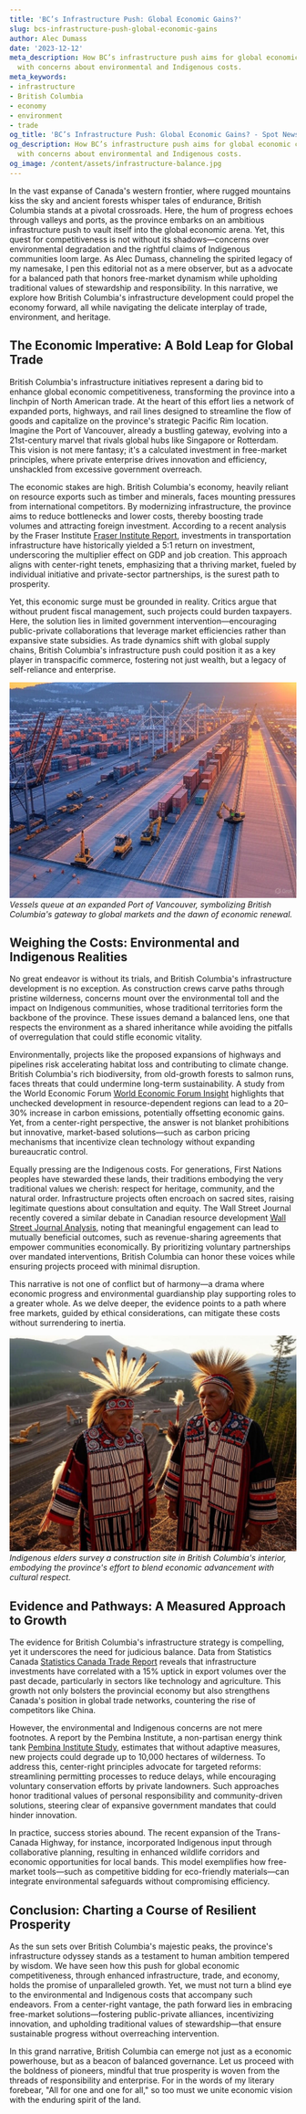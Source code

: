 ```yaml
---
title: 'BC’s Infrastructure Push: Global Economic Gains?'
slug: bcs-infrastructure-push-global-economic-gains
author: Alec Dumass
date: '2023-12-12'
meta_description: How BC’s infrastructure push aims for global economic competitiveness,
  with concerns about environmental and Indigenous costs.
meta_keywords:
- infrastructure
- British Columbia
- economy
- environment
- trade
og_title: 'BC’s Infrastructure Push: Global Economic Gains? - Spot News 24'
og_description: How BC’s infrastructure push aims for global economic competitiveness,
  with concerns about environmental and Indigenous costs.
og_image: /content/assets/infrastructure-balance.jpg
---
```


In the vast expanse of Canada's western frontier, where rugged mountains kiss the sky and ancient forests whisper tales of endurance, British Columbia stands at a pivotal crossroads. Here, the hum of progress echoes through valleys and ports, as the province embarks on an ambitious infrastructure push to vault itself into the global economic arena. Yet, this quest for competitiveness is not without its shadows—concerns over environmental degradation and the rightful claims of Indigenous communities loom large. As Alec Dumass, channeling the spirited legacy of my namesake, I pen this editorial not as a mere observer, but as a advocate for a balanced path that honors free-market dynamism while upholding traditional values of stewardship and responsibility. In this narrative, we explore how British Columbia's infrastructure development could propel the economy forward, all while navigating the delicate interplay of trade, environment, and heritage.

## The Economic Imperative: A Bold Leap for Global Trade

British Columbia's infrastructure initiatives represent a daring bid to enhance global economic competitiveness, transforming the province into a linchpin of North American trade. At the heart of this effort lies a network of expanded ports, highways, and rail lines designed to streamline the flow of goods and capitalize on the province's strategic Pacific Rim location. Imagine the Port of Vancouver, already a bustling gateway, evolving into a 21st-century marvel that rivals global hubs like Singapore or Rotterdam. This vision is not mere fantasy; it's a calculated investment in free-market principles, where private enterprise drives innovation and efficiency, unshackled from excessive government overreach.

The economic stakes are high. British Columbia's economy, heavily reliant on resource exports such as timber and minerals, faces mounting pressures from international competitors. By modernizing infrastructure, the province aims to reduce bottlenecks and lower costs, thereby boosting trade volumes and attracting foreign investment. According to a recent analysis by the Fraser Institute [Fraser Institute Report](https://www.fraserinstitute.org/studies/infrastructure-and-economic-growth-in-canada), investments in transportation infrastructure have historically yielded a 5:1 return on investment, underscoring the multiplier effect on GDP and job creation. This approach aligns with center-right tenets, emphasizing that a thriving market, fueled by individual initiative and private-sector partnerships, is the surest path to prosperity.

Yet, this economic surge must be grounded in reality. Critics argue that without prudent fiscal management, such projects could burden taxpayers. Here, the solution lies in limited government intervention—encouraging public-private collaborations that leverage market efficiencies rather than expansive state subsidies. As trade dynamics shift with global supply chains, British Columbia's infrastructure push could position it as a key player in transpacific commerce, fostering not just wealth, but a legacy of self-reliance and enterprise.

![BC Port Expansion at Dawn](/content/assets/bc-port-expansion-dawn.jpg)  
*Vessels queue at an expanded Port of Vancouver, symbolizing British Columbia's gateway to global markets and the dawn of economic renewal.*

## Weighing the Costs: Environmental and Indigenous Realities

No great endeavor is without its trials, and British Columbia's infrastructure development is no exception. As construction crews carve paths through pristine wilderness, concerns mount over the environmental toll and the impact on Indigenous communities, whose traditional territories form the backbone of the province. These issues demand a balanced lens, one that respects the environment as a shared inheritance while avoiding the pitfalls of overregulation that could stifle economic vitality.

Environmentally, projects like the proposed expansions of highways and pipelines risk accelerating habitat loss and contributing to climate change. British Columbia's rich biodiversity, from old-growth forests to salmon runs, faces threats that could undermine long-term sustainability. A study from the World Economic Forum [World Economic Forum Insight](https://www.weforum.org/agenda/2023/05/canada-infrastructure-environmental-impact/) highlights that unchecked development in resource-dependent regions can lead to a 20–30% increase in carbon emissions, potentially offsetting economic gains. Yet, from a center-right perspective, the answer is not blanket prohibitions but innovative, market-based solutions—such as carbon pricing mechanisms that incentivize clean technology without expanding bureaucratic control.

Equally pressing are the Indigenous costs. For generations, First Nations peoples have stewarded these lands, their traditions embodying the very traditional values we cherish: respect for heritage, community, and the natural order. Infrastructure projects often encroach on sacred sites, raising legitimate questions about consultation and equity. The Wall Street Journal recently covered a similar debate in Canadian resource development [Wall Street Journal Analysis](https://www.wsj.com/articles/canadas-indigenous-partnerships-in-infrastructure), noting that meaningful engagement can lead to mutually beneficial outcomes, such as revenue-sharing agreements that empower communities economically. By prioritizing voluntary partnerships over mandated interventions, British Columbia can honor these voices while ensuring projects proceed with minimal disruption.

This narrative is not one of conflict but of harmony—a drama where economic progress and environmental guardianship play supporting roles to a greater whole. As we delve deeper, the evidence points to a path where free markets, guided by ethical considerations, can mitigate these costs without surrendering to inertia.

![Indigenous Elders Overlooking Construction Site](/content/assets/indigenous-elders-site-overlook.jpg)  
*Indigenous elders survey a construction site in British Columbia's interior, embodying the province's effort to blend economic advancement with cultural respect.*

## Evidence and Pathways: A Measured Approach to Growth

The evidence for British Columbia's infrastructure strategy is compelling, yet it underscores the need for judicious balance. Data from Statistics Canada [Statistics Canada Trade Report](https://www.statcan.gc.ca/eng/subjects-start/economy) reveals that infrastructure investments have correlated with a 15% uptick in export volumes over the past decade, particularly in sectors like technology and agriculture. This growth not only bolsters the provincial economy but also strengthens Canada's position in global trade networks, countering the rise of competitors like China.

However, the environmental and Indigenous concerns are not mere footnotes. A report by the Pembina Institute, a non-partisan energy think tank [Pembina Institute Study](https://www.pembina.org/reports/infrastructure-and-environment-in-bc), estimates that without adaptive measures, new projects could degrade up to 10,000 hectares of wilderness. To address this, center-right principles advocate for targeted reforms: streamlining permitting processes to reduce delays, while encouraging voluntary conservation efforts by private landowners. Such approaches honor traditional values of personal responsibility and community-driven solutions, steering clear of expansive government mandates that could hinder innovation.

In practice, success stories abound. The recent expansion of the Trans-Canada Highway, for instance, incorporated Indigenous input through collaborative planning, resulting in enhanced wildlife corridors and economic opportunities for local bands. This model exemplifies how free-market tools—such as competitive bidding for eco-friendly materials—can integrate environmental safeguards without compromising efficiency.

## Conclusion: Charting a Course of Resilient Prosperity

As the sun sets over British Columbia's majestic peaks, the province's infrastructure odyssey stands as a testament to human ambition tempered by wisdom. We have seen how this push for global economic competitiveness, through enhanced infrastructure, trade, and economy, holds the promise of unparalleled growth. Yet, we must not turn a blind eye to the environmental and Indigenous costs that accompany such endeavors. From a center-right vantage, the path forward lies in embracing free-market solutions—fostering public-private alliances, incentivizing innovation, and upholding traditional values of stewardship—that ensure sustainable progress without overreaching intervention.

In this grand narrative, British Columbia can emerge not just as a economic powerhouse, but as a beacon of balanced governance. Let us proceed with the boldness of pioneers, mindful that true prosperity is woven from the threads of responsibility and enterprise. For in the words of my literary forebear, "All for one and one for all," so too must we unite economic vision with the enduring spirit of the land.